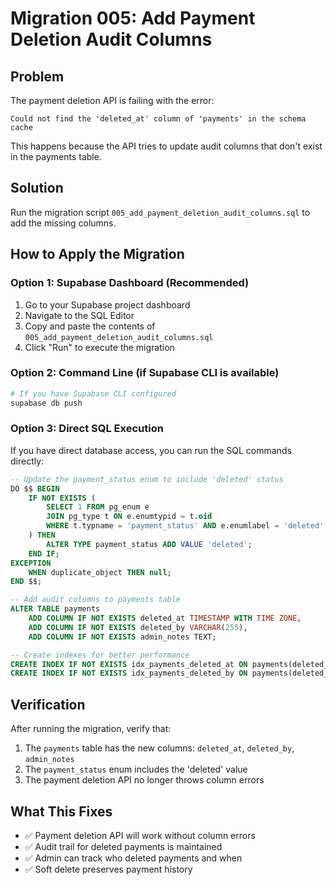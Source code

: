 # Migration 005: Add Payment Deletion Audit Columns

## Problem
The payment deletion API is failing with the error:
```
Could not find the 'deleted_at' column of 'payments' in the schema cache
```

This happens because the API tries to update audit columns that don't exist in the payments table.

## Solution
Run the migration script `005_add_payment_deletion_audit_columns.sql` to add the missing columns.

## How to Apply the Migration

### Option 1: Supabase Dashboard (Recommended)
1. Go to your Supabase project dashboard
2. Navigate to the SQL Editor
3. Copy and paste the contents of `005_add_payment_deletion_audit_columns.sql`
4. Click "Run" to execute the migration

### Option 2: Command Line (if Supabase CLI is available)
```bash
# If you have Supabase CLI configured
supabase db push
```

### Option 3: Direct SQL Execution
If you have direct database access, you can run the SQL commands directly:

```sql
-- Update the payment_status enum to include 'deleted' status
DO $$ BEGIN
    IF NOT EXISTS (
        SELECT 1 FROM pg_enum e
        JOIN pg_type t ON e.enumtypid = t.oid
        WHERE t.typname = 'payment_status' AND e.enumlabel = 'deleted'
    ) THEN
        ALTER TYPE payment_status ADD VALUE 'deleted';
    END IF;
EXCEPTION
    WHEN duplicate_object THEN null;
END $$;

-- Add audit columns to payments table
ALTER TABLE payments
    ADD COLUMN IF NOT EXISTS deleted_at TIMESTAMP WITH TIME ZONE,
    ADD COLUMN IF NOT EXISTS deleted_by VARCHAR(255),
    ADD COLUMN IF NOT EXISTS admin_notes TEXT;

-- Create indexes for better performance
CREATE INDEX IF NOT EXISTS idx_payments_deleted_at ON payments(deleted_at);
CREATE INDEX IF NOT EXISTS idx_payments_deleted_by ON payments(deleted_by);
```

## Verification
After running the migration, verify that:
1. The `payments` table has the new columns: `deleted_at`, `deleted_by`, `admin_notes`
2. The `payment_status` enum includes the 'deleted' value
3. The payment deletion API no longer throws column errors

## What This Fixes
- ✅ Payment deletion API will work without column errors
- ✅ Audit trail for deleted payments is maintained
- ✅ Admin can track who deleted payments and when
- ✅ Soft delete preserves payment history
